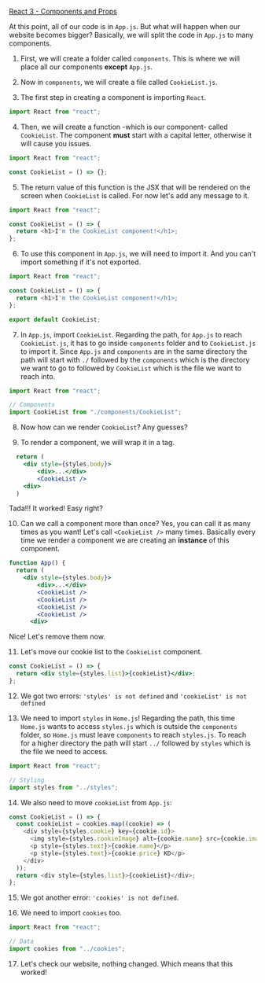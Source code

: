 [React 3 - Components and Props](https://docs.google.com/presentation/d/1VhahKb_U-eNWm488M4Ea0u5GgR3-BqnAGB0v5hvW2IU/edit#slide=id.g89fc9bce5c_1_0)

At this point, all of our code is in `App.js`. But what will happen when our website becomes bigger? Basically, we will split the code in `App.js` to many components.


1. First, we will create a folder called `components`. This is where we will place all our components **except** `App.js`.

2. Now in `components`, we will create a file called `CookieList.js`.

3. The first step in creating a component is importing `React`.

```javascript
import React from "react";
```

4. Then, we will create a function -which is our component- called `CookieList`. The component **must** start with a capital letter, otherwise it will cause you issues.

```javascript
import React from "react";

const CookieList = () => {};
```

5. The return value of this function is the JSX that will be rendered on the screen when `CookieList` is called. For now let's add any message to it.

```javascript
import React from "react";

const CookieList = () => {
  return <h1>I'm the CookieList component!</h1>;
};
```

6. To use this component in `App.js`, we will need to import it. And you can't import something if it's not exported.

```javascript
import React from "react";

const CookieList = () => {
  return <h1>I'm the CookieList component!</h1>;
};

export default CookieList;
```

7. In `App.js`, import `CookieList`. Regarding the path, for `App.js` to reach `CookieList.js`, it has to go inside `components` folder and to `CookieList.js` to import it. Since `App.js` and `components` are in the same directory the path will start with `./` followed by the `components` which is the directory we want to go to followed by `CookieList` which is the file we want to reach into.

```javascript
import React from "react";

// Components
import CookieList from "./components/CookieList";
```

8. Now how can we render `CookieList`? Any guesses?

9. To render a component, we will wrap it in a tag.

```jsx
  return (
    <div style={styles.body}>
        <div>...</div>
        <CookieList />
    <div>
  )
```

Tada!!! It worked! Easy right?

10. Can we call a component more than once? Yes, you can call it as many times as you want! Let's call `<CookieList />` many times. Basically every time we render a component we are creating an **instance** of this component.

```jsx
function App() {
  return (
    <div style={styles.body}>
        <div>...</div>
        <CookieList />
        <CookieList />
        <CookieList />
        <CookieList />
      <div>
```

Nice! Let's remove them now.

11. Let's move our cookie list to the `CookieList` component.

```jsx
const CookieList = () => {
  return <div style={styles.list}>{cookieList}</div>;
};
```

12. We got two errors: `'styles' is not defined` and `'cookieList' is not defined`

13. We need to import `styles` in `Home.js`! Regarding the path, this time `Home.js` wants to access `styles.js` which is outside the `components` folder, so `Home.js` must leave `components` to reach `styles.js`. To reach for a higher directory the path will start `../` followed by `styles` which is the file we need to access.

```javascript
import React from "react";

// Styling
import styles from "../styles";
```

14. We also need to move `cookieList` from `App.js`:

```javascript
const CookieList = () => {
  const cookieList = cookies.map((cookie) => (
    <div style={styles.cookie} key={cookie.id}>
      <img style={styles.cookieImage} alt={cookie.name} src={cookie.image} />
      <p style={styles.text}>{cookie.name}</p>
      <p style={styles.text}>{cookie.price} KD</p>
    </div>
  ));
  return <div style={styles.list}>{cookieList}</div>;
};
```

15. We got another error: `'cookies' is not defined`.

16. We need to import `cookies` too.

```javascript
import React from "react";

// Data
import cookies from "../cookies";
```

17. Let's check our website, nothing changed. Which means that this worked!
